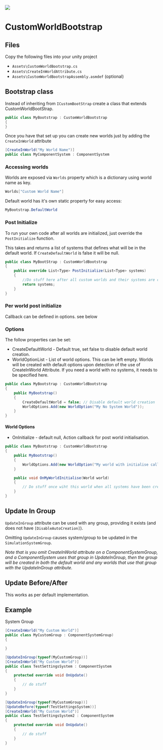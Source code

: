 <a href="http://tcci.3utilities.com/viewType.html?buildTypeId=CustomWorldBootstrap_RunTests&guest=1"> <img src="http://tcci.3utilities.com/app/rest/builds/buildType(id:CustomWorldBootstrap_RunTests)/statusIcon"/></a># CustomWorldBootstrap## FilesCopy the following files into your unity project* `Assets\CustomWorldBootstrap.cs`* `Assets\CreateInWorldAttribute.cs`* `Assets\CustomWorldBootstrapAssembly.asmdef` (optional)## Bootstrap classInstead of inheriting from `ICustomBootStrap` create a class that extends CustomWorldBootStrap.```csharppublic class MyBootstrap : CustomWorldBootstrap{}```Once you have that set up you can create new worlds just by adding the `CreateInWorld` attribute```csharp[CreateInWorld("My World Name")]public class MyComponentSystem : ComponentSystem```### Accessing worldsWorlds are exposed via `Worlds` property which is a dictionary using world name as key.```csharpWorlds["Custom World Name"]```Default world has it's own static property for easy access:```csharpMyBootstrap.DefaultWorld```### Post InitializeTo run your own code after all worlds are initialized, just override the `PostInitialize` function.This takes and returns a list of systems that defines what will be in the default world. If `CreateDefaultWorld` is false it will be null.```csharppublic class MyBootStrap : CustomWorldBootstrap{    public override List<Type> PostInitialize(List<Type> systems)     {        //Do stuff here after all custom worlds and their systems are created        return systems;    }}```### Per world post initializeCallback can be defined in options. see below### OptionsThe follow properties can be set:* CreateDefaultWorld - Default true, set false to disable default world creation.* WorldOptionList - List of world options. This can be left empty. Worlds will be created with default options upon detection of the use of CreateInWorld Attribute. If you need a world with no systems, it needs to be specified here.```csharppublic class MyBootstrap : CustomWorldBootstrap{    public MyBootstrap()    {        CreateDefaultWorld = false; // Disable default world creation        WorldOptions.Add(new WorldOption("My No System World"));    }}```#### World Options* OnInitialize - default null, Action<World> callback for post world initialisation.```csharppublic class MyBootstrap : CustomWorldBootstrap{    public MyBootstrap()    {        WorldOptions.Add(new WorldOption("My world with initialise callback") { OnInitialize = OnMyWorldInitialise});    }    public void OnMyWorldInitialise(World world)    {        // Do stuff once wiht this world when all systems have been created.    } }```## Update In Group`UpdateInGroup` attribute can be used with any group, providing it exists (and does not have `[DisableAutoCreation]`). Omitting `UpdateInGroup` causes system/group to be updated in the `SimulationSystemGroup`. *Note that is you omit CreateInWorld attribute on a ComponentSystemGroup, and a ComponentSystem uses that group in UpdateInGroup, then the group will be created in both the default world and any worlds that use that group with the UpdateInGroup attribute.*## Update Before/AfterThis works as per default implementation.## ExampleSystem Group```csharp[CreateInWorld("My Custom World")]public class MyCustomGroup : ComponentSystemGroup){}``````csharp[UpdateInGroup(typeof(MyCustomGroup))][CreateInWorld("My Custom World")]public class TestSettingsSystem : ComponentSystem{    protected override void OnUpdate()    {        // do stuff    }}[UpdateInGroup(typeof(MyCustomGroup))][UpdateBefore(typeof(TestSettingsSystem))][CreateInWorld("My Custom World")]public class TestSettingsSystem2 : ComponentSystem{    protected override void OnUpdate()    {        // do stuff    }}```